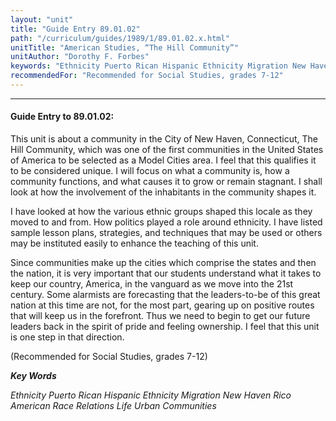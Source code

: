 ```yaml
---
layout: "unit"
title: "Guide Entry 89.01.02"
path: "/curriculum/guides/1989/1/89.01.02.x.html"
unitTitle: "American Studies, “The Hill Community”"
unitAuthor: "Dorothy F. Forbes"
keywords: "Ethnicity Puerto Rican Hispanic Ethnicity Migration New Haven Rico American Race Relations Life Urban Communities"
recommendedFor: "Recommended for Social Studies, grades 7-12"
---
```

<body>
<hr/>
<h4>
Guide Entry to 89.01.02:
</h4>
This unit is about a community in the City of New Haven, Connecticut, The Hill Community, which was one of the first communities in the United States of America to be selected as a Model Cities area. I feel that this qualifies it to be considered unique. I will focus on what a community is, how a community functions, and what causes it to grow or remain stagnant. I shall look at how the involvement of the inhabitants in the community shapes it.
<p>
I have looked at how the various ethnic groups shaped this locale as they moved to and from. How politics played a role around ethnicity. I have listed sample lesson plans, strategies, and techniques that may be used or others may be instituted easily to enhance the teaching of this unit.
</p>
<p>
Since communities make up the cities which comprise the states and then the nation, it is very important that our students understand what it takes to keep our country, America, in the vanguard as we move into the 21st century. Some alarmists are forecasting that the leaders-to-be of this great nation at this time are not, for the most part, gearing up on positive routes that will keep us in the forefront. Thus we need to begin to get our future leaders back in the spirit of pride and feeling ownership. I feel that this unit is one step in that direction.
</p>
<p>
(Recommended for Social Studies, grades 7-12)
</p>
<p>
<b>
<i>
Key Words
</i>
</b>
<br/>
</p>
<p>
<i>
Ethnicity Puerto Rican Hispanic Ethnicity Migration New Haven Rico American Race Relations Life Urban Communities
</i>
</p>
</body>